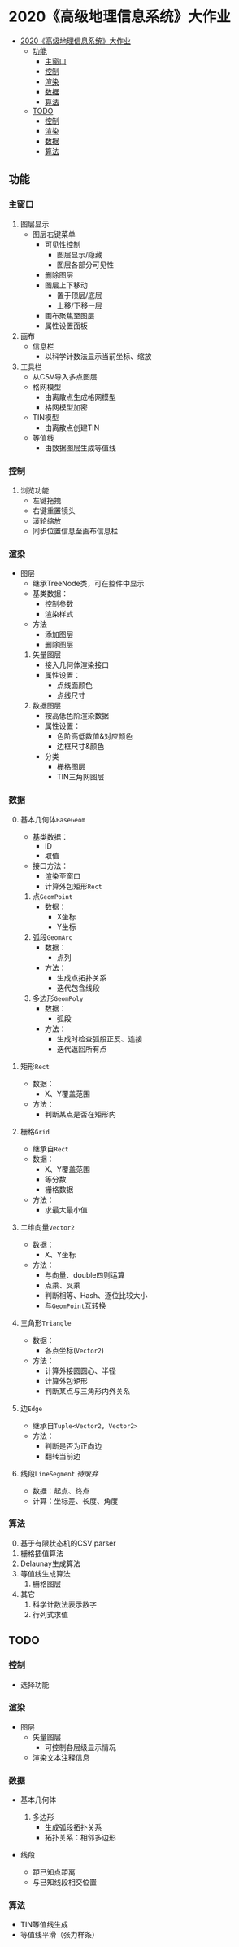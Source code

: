 # 2020《高级地理信息系统》大作业
- [2020《高级地理信息系统》大作业](#2020高级地理信息系统大作业)
    - [功能](#功能)
        - [主窗口](#主窗口)
        - [控制](#控制)
        - [渲染](#渲染)
        - [数据](#数据)
        - [算法](#算法)
    - [TODO](#todo)
        - [控制](#控制-1)
        - [渲染](#渲染-1)
        - [数据](#数据-1)
        - [算法](#算法-1)

## 功能

### 主窗口
1. 图层显示
    * 图层右键菜单
        * 可见性控制
            * 图层显示/隐藏
            * 图层各部分可见性
        * 删除图层
        * 图层上下移动
            * 置于顶层/底层
            * 上移/下移一层
        * 画布聚焦至图层
        * 属性设置面板
1. 画布
    * 信息栏
        * 以科学计数法显示当前坐标、缩放
1. 工具栏
    * 从CSV导入多点图层
    * 格网模型
        * 由离散点生成格网模型
        * 格网模型加密
    * TIN模型
        * 由离散点创建TIN
    * 等值线
        * 由数据图层生成等值线

### 控制
1. 浏览功能
    * 左键拖拽
    * 右键重置镜头
    * 滚轮缩放
    * 同步位置信息至画布信息栏

### 渲染
* 图层
    * 继承TreeNode类，可在控件中显示
    * 基类数据：
        * 控制参数
        * 渲染样式
    * 方法
        * 添加图层
        * 删除图层
    1. 矢量图层
        * 接入几何体渲染接口
		* 属性设置：
			* 点线面颜色
			* 点线尺寸
    1. 数据图层
        * 按高低色阶渲染数据
        * 属性设置：
            * 色阶高低数值&对应颜色
            * 边框尺寸&颜色
        * 分类
            * 栅格图层
            * TIN三角网图层

### 数据
0. 基本几何体`BaseGeom`
    * 基类数据：
        * ID
        * 取值
    * 接口方法：
        * 渲染至窗口
        * 计算外包矩形`Rect`
    1. 点`GeomPoint`
        * 数据：
            * X坐标
            * Y坐标
    1. 弧段`GeomArc`
        * 数据：
            * 点列
        * 方法：
            * 生成点拓扑关系
            * 迭代包含线段
    1. 多边形`GeomPoly`
        * 数据：
            * 弧段
        * 方法：
            * 生成时检查弧段正反、连接
            * 迭代返回所有点

1. 矩形`Rect`
    * 数据：
        * X、Y覆盖范围
    * 方法：
        * 判断某点是否在矩形内

1. 栅格`Grid`
    * 继承自`Rect`
    * 数据：
        * X、Y覆盖范围
        * 等分数
        * 栅格数据
    * 方法：
        * 求最大最小值

1. 二维向量`Vector2`
    * 数据：
        * X、Y坐标
    * 方法：
        * 与向量、double四则运算
        * 点乘、叉乘
        * 判断相等、Hash、逐位比较大小
        * 与`GeomPoint`互转换

1. 三角形`Triangle`
    * 数据：
        * 各点坐标(`Vector2`)
    * 方法：
        * 计算外接圆圆心、半径
        * 计算外包矩形
        * 判断某点与三角形内外关系

1. 边`Edge`
    * 继承自`Tuple<Vector2, Vector2>`
    * 方法：
        * 判断是否为正向边
        * 翻转当前边

1. 线段`LineSegment` *待废弃*
    * 数据：起点、终点
    * 计算：坐标差、长度、角度

### 算法
0. 基于有限状态机的CSV parser
1. 栅格插值算法
1. Delaunay生成算法
1. 等值线生成算法
    1. 栅格图层
1. 其它
    1. 科学计数法表示数字
    1. 行列式求值

## TODO
### 控制
* 选择功能

### 渲染
* 图层
    * 矢量图层
        * 可控制各层级显示情况
    * 渲染文本注释信息

### 数据
* 基本几何体
    1. 多边形
        * 生成弧段拓扑关系
        * 拓扑关系：相邻多边形

* 线段
    * 距已知点距离
    * 与已知线段相交位置

### 算法
* TIN等值线生成
* 等值线平滑（张力样条）
